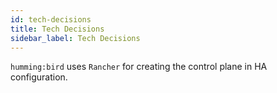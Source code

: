 ```yaml
---
id: tech-decisions
title: Tech Decisions
sidebar_label: Tech Decisions
---
```


`humming:bird` uses `Rancher` for creating the control plane in HA configuration.
